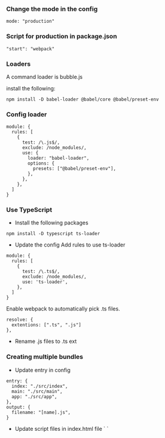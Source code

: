 ### Change the mode in the config

`mode: "production"`

### Script for production in package.json

`"start": "webpack"`

### Loaders

A command loader is bubble.js

install the following:

```
npm install -D babel-loader @babel/core @babel/preset-env
```

### Config loader

```
module: {
  rules: [
    {
      test: /\.js$/,
      exclude: /node_modules/,
      use: {
        loader: "babel-loader",
        options: {
          presets: ["@babel/preset-env"],
        },
      },
    },
  ]
}
```

### Use TypeScript

- Install the following packages

```
npm install -D typescript ts-loader
```

- Update the config
  Add rules to use ts-loader

```
module: {
  rules: [
    {
      test: /\.ts$/,
      exclude: /node_modules/,
      use: 'ts-loader',
    },
  ]
}
```

Enable webpack to automatically pick .ts files.

```
resolve: {
  extentions: [".ts", ".js"]
},
```

- Rename .js files to .ts ext

### Creating multiple bundles

- Update entry in config

```
entry: {
  index: "./src/index",
  main: "./src/main",
  app: "./src/app",
},
output: {
  filename: "[name].js",
}

```

- Update script files in index.html file
  `
  <script src="./app.js"></script>
  <script src="./main.js"></script>
  <script src="./index.js"></script>
  `
